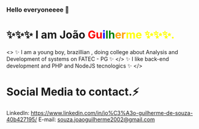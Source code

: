 ### Hello everyoneeee 👋
<h1> ✨✨✨ I am <span>João <span><span style="color:red;">Gu<span><span style="color:blue;">i<span><span style="color:green;">lh<span><span style="color:orange;">er<span><span style="color:yellow;">me<span>
  ✨✨✨.</h1>

<> ✨ I am a young boy, brazillian , doing college about Analysis and Development of systems on FATEC - PG ✨ </> ✨ I like back-end development and PHP and NodeJS tecnologics  ✨ </>

# Social Media to contact.⚡

LinkedIn: https://www.linkedin.com/in/jo%C3%A3o-guilherme-de-souza-40b427195/
E-mail: souza.joaoguilherme2002@gmail.com
<!--
**jgsouzadev/jgsouzadev** is a ✨ _special_ ✨ repository because its `README.md` (this file) appears on your GitHub profile.

Here are some ideas to get you started:

- 🔭 I’m currently working on ...
- 🌱 I’m currently learning ...
- 👯 I’m looking to collaborate on ...
- 🤔 I’m looking for help with ...
- 💬 Ask me about ...
- 📫 How to reach me: ...
- 😄 Pronouns: ...
- ⚡ Fun fact: ...
-->
